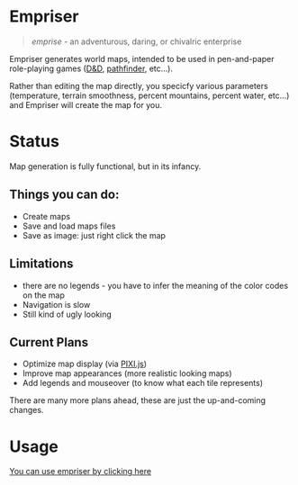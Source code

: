 # Empriser

> *emprise* - an adventurous, daring, or chivalric enterprise

Empriser generates world maps, intended to be used in pen-and-paper role-playing games ([D&D](http://dnd.wizards.com/), [pathfinder](http://paizo.com/pathfinderRPG), etc…).

Rather than editing the map directly, you specicfy various parameters (temperature, terrain smoothness, percent mountains, percent water, etc…) and Empriser will create the map for you.

# Status

Map generation is fully functional, but in its infancy. 

## Things you can do:
* Create maps
* Save and load maps files
* Save as image: just right click the map

## Limitations
* there are no legends - you have to infer the meaning of the color codes on the map
* Navigation is slow
* Still kind of ugly looking

## Current Plans

* Optimize map display (via [PIXI.js](https://github.com/pixijs/pixi.js))
* Improve map appearances (more realistic looking maps)
* Add legends and mouseover (to know what each tile represents)

There are many more plans ahead, these are just the up-and-coming changes.

# Usage

[You can use empriser by clicking here](http://haberdashPI.github.com/empriser)
